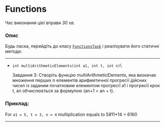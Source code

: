 # Functions

Час виконання цієї вправи _30 хв_.

### Опис
Будь ласка, перейдіть до класу [`FunctionsTask`](src/main/java/com/epam/rd/autotasks/FunctionsTask3.java)
і реалізувати його статичні методи:

---
* `int multiArithmeticElements(int a1, int t, int n)`\


  Завдання 3:
  Створіть функцію multiArithmeticElements, яка визначає множення перших n елементів
  арифметичної прогресії дійсних чисел із заданим початковим елементом прогресії a1 і прогресії
  крок t, an обчислюється за формулою (an+1 = an + t).
### Приклад:

For `a1 = 5, t = 3, n = 4` multiplication equals to 5*8*11*14 = 6160


---
